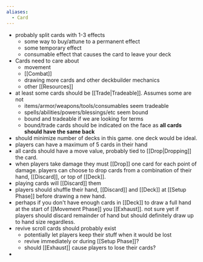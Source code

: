 ```yaml
---
aliases:
  - Card
---
```

- probably split cards with 1-3 effects
	- some way to buy/attune to a permanent effect
	- some temporary effect
	- consumable effect that causes the card to leave your deck
- Cards need to care about
	- movement
	- [[Combat]]
	- drawing more cards and other deckbuilder mechanics
	- other [[Resources]]
- at least some cards should be [[Trade|Tradeable]]. Assumes some are not
	- items/armor/weapons/tools/consumables seem tradeable
	- spells/abilities/powers/blessings/etc seem bound
	- bound and tradeable if we are looking for terms
	- bound/trade cards should be indicated on the face as **all cards should have the same back**
- should minimize number of decks in this game. one deck would be ideal.
- players can have a maximum of 5 cards in their hand
- all cards should have a move value, probably tied to [[Drop|Dropping]] the card.
- when players take damage they must [[Drop]] one card for each point of damage. players can choose to drop cards from a combination of their hand, [[Discard]], or top of [[Deck]].
- playing cards will [[Discard]] them
- players should shuffle their hand, [[Discard]] and [[Deck]] at [[Setup Phase]] before drawing a new hand.
- perhaps if you don't have enough cards in [[Deck]] to draw a full hand at the start of [[Movement Phase]] you [[Exhaust]]. not sure yet if players should discard remainder of hand but should definitely draw up to hand size regardless.
- revive scroll cards should probably exist
	- potentially let players keep their stuff when it would be lost
	- revive immediately or during [[Setup Phase]]?
	- should [[Exhaust]] cause players to lose their cards?
- 